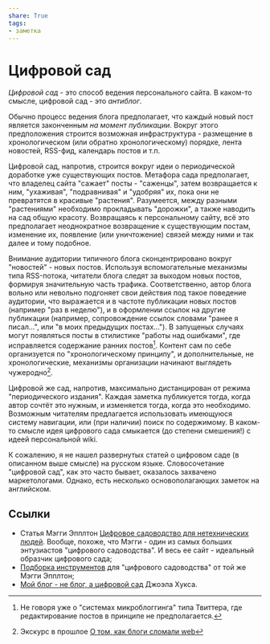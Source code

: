 ```yaml
---
share: True
tags: 
- заметка
---
```

# Цифровой сад
*Цифровой сад* - это способ ведения персонального сайта. В каком-то смысле, цифровой сад - это *антиблог*.

Обычно процесс ведения блога предполагает, что каждый новый пост является законченным *на момент публикации*. Вокруг этого предположения строится возможная инфраструктура - размещение в хронологическом (или обратно хронологическому) порядке, лента новостей, RSS-фид, календарь постов и т.п. 

Цифровой сад, напротив, строится вокруг идеи о периодической доработке уже существующих постов. Метафора сада предполагает, что владелец сайта "сажает" посты - "саженцы", затем возвращается к ним, "ухаживая", "подравнивая" и "удобряя" их, пока они не превратятся в красивые "растения". Разумеется, между разными "растениями" необходимо прокладывать "дорожки", а также наводить на сад общую красоту. Возвращаясь к персональному сайту, всё это предполагает неоднократное возвращение к существующим постам, изменение их, появление (или уничтожение) связей между ними и так далее и тому подобное.

Внимание аудитории типичного блога сконцентрировано вокруг "новостей" - новых постов. Используя вспомогательные механизмы типа RSS-потока, читатели блога следят за выходом новых постов, формируя значительную часть трафика. Соответственно, автор блога вольно или невольно подгоняет свои действия под такое поведение аудитории, что выражается и в частоте публикации новых постов (например "раз в неделю"), и в оформлении ссылок на другие публикации (например, сопровождение ссылок словами "ранее я писал...", или "в моих предыдущих постах..."). В запущеных случаях могут появляться посты в стилистике "работы над ошибками", где исправляется содержание ранних постов[^1]. Контент сам по себе организуется по "хронологическому принципу", и дополнительные, не хронологические, механизмы организации начинают выглядеть чужеродно[^2].

Цифровой же сад, напротив, максимально дистанцирован от режима "периодического издания". Каждая заметка публикуется тогда, когда автор сочтёт это нужным, и изменяется тогда, когда это необходимо. Возможным читателям предлагается использовать имеющуюся систему навигации, или (при наличии) поиск по содержимому. В каком-то смысле идея цифрового сада смыкается (до степени смешения!) с идеей персональной wiki.

К сожалению, я не нашел развернутых статей о цифровом саде (в описанном выше смысле) на русском языке. Словосочетание "цифровой сад", как это часто бывает, оказалось захвачено маркетологами. Однако, есть несколько основополагающих заметок на английском.

## Ссылки
- Статья Мэгги Эпплтон [Цифровое садоводство для нетехнических людей](https://maggieappleton.com/nontechnical-gardening). Вообще, похоже, что Мэгги - один из самых больших энтузиастов "цифрового садоводства". И весь ее сайт - идеальный образчик цифрового сада;
- [Подборка инструментов](https://github.com/MaggieAppleton/digital-gardeners) для "цифрового садоводства" от той же Мэгги Эпплтон;
- [Мой блог - не блог, а цифровой сад](https://joelhooks.com/digital-garden) Джоэла Хукса.

[^1]: Не говоря уже о "системах микроблоггинга" типа Твиттера, где редактирование постов в принципе не предполагается.
[^2]: Экскурс в прошлое [О том, как блоги сломали web](https://stackingthebricks.com/how-blogs-broke-the-web/)
